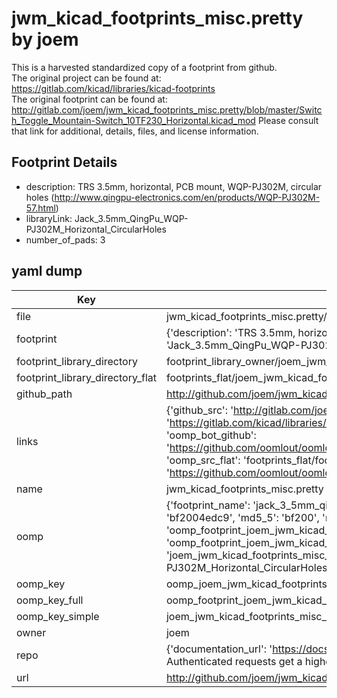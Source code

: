 # jwm_kicad_footprints_misc.pretty by joem  
This is a harvested standardized copy of a footprint from github.  
The original project can be found at:  
https://gitlab.com/kicad/libraries/kicad-footprints  
The original footprint can be found at:
http://gitlab.com/joem/jwm_kicad_footprints_misc.pretty/blob/master/Switch_Toggle_Mountain-Switch_10TF230_Horizontal.kicad_mod
Please consult that link for additional, details, files, and license information.  
## Footprint Details
* description: TRS 3.5mm, horizontal, PCB mount, WQP-PJ302M, circular holes (http://www.qingpu-electronics.com/en/products/WQP-PJ302M-57.html)  
* libraryLink: Jack_3.5mm_QingPu_WQP-PJ302M_Horizontal_CircularHoles  
* number_of_pads: 3  
## yaml dump  
| Key | Value |  
| --- | --- |  
| file | jwm_kicad_footprints_misc.pretty/Jack_3.5mm_QingPu_WQP-PJ302M_Horizontal_CircularHoles.kicad_mod |  
| footprint | {'description': 'TRS 3.5mm, horizontal, PCB mount, WQP-PJ302M, circular holes (http://www.qingpu-electronics.com/en/products/WQP-PJ302M-57.html)', 'libraryLink': 'Jack_3.5mm_QingPu_WQP-PJ302M_Horizontal_CircularHoles', 'number_of_pads': 3} |  
| footprint_library_directory | footprint_library_owner/joem_jwm_kicad_footprints_misc.pretty |  
| footprint_library_directory_flat | footprints_flat/joem_jwm_kicad_footprints_misc_jack_3_5mm_qingpu_wqp_pj302m_horizontal_circularholes/working |  
| github_path | http://github.com/joem/jwm_kicad_footprints_misc.pretty/blob/master/Jack_3.5mm_QingPu_WQP-PJ302M_Horizontal_CircularHoles.kicad_mod |  
| links | {'github_src': 'http://gitlab.com/joem/jwm_kicad_footprints_misc.pretty/blob/master/Switch_Toggle_Mountain-Switch_10TF230_Horizontal.kicad_mod', 'github_src_repo': 'https://gitlab.com/kicad/libraries/kicad-footprints', 'oomp_bot': 'footprints/joem_jwm_kicad_footprints_misc_jack_3_5mm_qingpu_wqp_pj302m_horizontal_circularholes/working', 'oomp_bot_github': 'https://github.com/oomlout/oomlout_oomp_footprint_bot/tree/main/footprints/joem_jwm_kicad_footprints_misc_jack_3_5mm_qingpu_wqp_pj302m_horizontal_circularholes/working', 'oomp_src_flat': 'footprints_flat/footprints_flat/joem_jwm_kicad_footprints_misc_jack_3_5mm_qingpu_wqp_pj302m_horizontal_circularholes/working', 'oomp_src_flat_github': 'https://github.com/oomlout/oomlout_oomp_footprint_src/tree/main/footprints_flat/joem_jwm_kicad_footprints_misc_jack_3_5mm_qingpu_wqp_pj302m_horizontal_circularholes/working'} |  
| name | jwm_kicad_footprints_misc.pretty |  
| oomp | {'footprint_name': 'jack_3_5mm_qingpu_wqp_pj302m_horizontal_circularholes', 'library_name': 'jwm_kicad_footprints_misc', 'md5': 'bf2004edc954bbc040ca80e88377e89d', 'md5_10': 'bf2004edc9', 'md5_5': 'bf200', 'md5_6': 'bf2004', 'oomp_key': 'oomp_joem_jwm_kicad_footprints_misc_jack_3_5mm_qingpu_wqp_pj302m_horizontal_circularholes', 'oomp_key_extra': 'oomp_footprint_joem_jwm_kicad_footprints_misc_jack_3_5mm_qingpu_wqp_pj302m_horizontal_circularholes', 'oomp_key_full': 'oomp_footprint_joem_jwm_kicad_footprints_misc_jack_3_5mm_qingpu_wqp_pj302m_horizontal_circularholes_bf2004', 'oomp_key_simple': 'joem_jwm_kicad_footprints_misc_jack_3_5mm_qingpu_wqp_pj302m_horizontal_circularholes', 'original_filename': 'jwm_kicad_footprints_misc.pretty/Jack_3.5mm_QingPu_WQP-PJ302M_Horizontal_CircularHoles.kicad_mod', 'owner_name': 'joem'} |  
| oomp_key | oomp_joem_jwm_kicad_footprints_misc_jack_3_5mm_qingpu_wqp_pj302m_horizontal_circularholes |  
| oomp_key_full | oomp_footprint_joem_jwm_kicad_footprints_misc_jack_3_5mm_qingpu_wqp_pj302m_horizontal_circularholes |  
| oomp_key_simple | joem_jwm_kicad_footprints_misc_jack_3_5mm_qingpu_wqp_pj302m_horizontal_circularholes |  
| owner | joem |  
| repo | {'documentation_url': 'https://docs.github.com/rest/overview/resources-in-the-rest-api#rate-limiting', 'message': "API rate limit exceeded for 84.66.173.59. (But here's the good news: Authenticated requests get a higher rate limit. Check out the documentation for more details.)"} |  
| url | http://github.com/joem/jwm_kicad_footprints_misc.pretty |  

